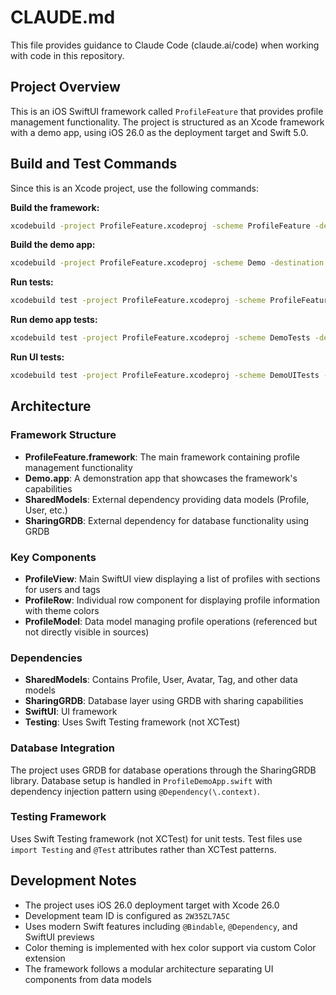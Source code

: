# CLAUDE.md

This file provides guidance to Claude Code (claude.ai/code) when working with code in this repository.

## Project Overview

This is an iOS SwiftUI framework called `ProfileFeature` that provides profile management functionality. The project is structured as an Xcode framework with a demo app, using iOS 26.0 as the deployment target and Swift 5.0.

## Build and Test Commands

Since this is an Xcode project, use the following commands:

**Build the framework:**
```bash
xcodebuild -project ProfileFeature.xcodeproj -scheme ProfileFeature -destination 'platform=iOS Simulator,name=iPhone 15' build
```

**Build the demo app:**
```bash
xcodebuild -project ProfileFeature.xcodeproj -scheme Demo -destination 'platform=iOS Simulator,name=iPhone 15' build
```

**Run tests:**
```bash
xcodebuild test -project ProfileFeature.xcodeproj -scheme ProfileFeatureTests -destination 'platform=iOS Simulator,name=iPhone 15'
```

**Run demo app tests:**
```bash
xcodebuild test -project ProfileFeature.xcodeproj -scheme DemoTests -destination 'platform=iOS Simulator,name=iPhone 15'
```

**Run UI tests:**
```bash
xcodebuild test -project ProfileFeature.xcodeproj -scheme DemoUITests -destination 'platform=iOS Simulator,name=iPhone 15'
```

## Architecture

### Framework Structure
- **ProfileFeature.framework**: The main framework containing profile management functionality
- **Demo.app**: A demonstration app that showcases the framework's capabilities
- **SharedModels**: External dependency providing data models (Profile, User, etc.)
- **SharingGRDB**: External dependency for database functionality using GRDB

### Key Components
- **ProfileView**: Main SwiftUI view displaying a list of profiles with sections for users and tags
- **ProfileRow**: Individual row component for displaying profile information with theme colors
- **ProfileModel**: Data model managing profile operations (referenced but not directly visible in sources)

### Dependencies
- **SharedModels**: Contains Profile, User, Avatar, Tag, and other data models
- **SharingGRDB**: Database layer using GRDB with sharing capabilities
- **SwiftUI**: UI framework
- **Testing**: Uses Swift Testing framework (not XCTest)

### Database Integration
The project uses GRDB for database operations through the SharingGRDB library. Database setup is handled in `ProfileDemoApp.swift` with dependency injection pattern using `@Dependency(\.context)`.

### Testing Framework
Uses Swift Testing framework (not XCTest) for unit tests. Test files use `import Testing` and `@Test` attributes rather than XCTest patterns.

## Development Notes

- The project uses iOS 26.0 deployment target with Xcode 26.0
- Development team ID is configured as `2W35ZL7A5C`
- Uses modern Swift features including `@Bindable`, `@Dependency`, and SwiftUI previews
- Color theming is implemented with hex color support via custom Color extension
- The framework follows a modular architecture separating UI components from data models